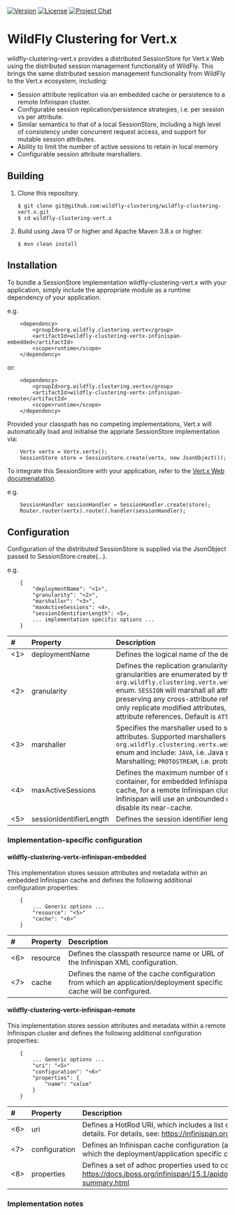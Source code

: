 [![Version](https://img.shields.io/maven-central/v/org.wildfly.clustering.vertx/wildfly-clustering-vertx?style=for-the-badge&logo=redhat&logoColor=ee0000&label=javadoc)](https://javadoc.io/doc/org.wildfly.clustering.vertx/wildfly-clustering-vertx)
[![License](https://img.shields.io/github/license/wildfly-clustering/wildfly-clustering-vertx?style=for-the-badge&color=darkgreen&logo=apache&logoColor=d22128)](https://www.apache.org/licenses/LICENSE-2.0)
[![Project Chat](https://img.shields.io/badge/zulip-chat-lightblue.svg?style=for-the-badge&logo=zulip&logoColor=ffffff)](https://wildfly.zulipchat.com/#narrow/stream/wildfly-clustering)

# WildFly Clustering for Vert.x

wildfly-clustering-vert.x provides a distributed SessionStore for Vert.x Web using the distributed session management functionality of WildFly.
This brings the same distributed session management functionality from WildFly to the Vert.x ecosystem, including:

* Session attribute replication via an embedded cache or persistence to a remote Infinispan cluster.
* Configurable session replication/persistence strategies, i.e. per session vs per attribute.
* Similar semantics to that of a local SessionStore, including a high level of consistency under concurrent request access, and support for mutable session attributes.
* Ability to limit the number of active sessions to retain in local memory
* Configurable session attribute marshallers.

## Building

1.	Clone this repository.

		$ git clone git@github.com:wildfly-clustering/wildfly-clustering-vert.x.git
		$ cd wildfly-clustering-vert.x

1.	Build using Java 17 or higher and Apache Maven 3.8.x or higher.

		$ mvn clean install

## Installation

To bundle a SessionStore implementation wildfly-clustering-vert.x with your application, simply include the appropriate module as a runtime dependency of your application.

e.g.

		<dependency>
			<groupId>org.wildfly.clustering.vertx</group>
			<artifactId>wildfly-clustering-vertx-infinispan-embedded</artifactId>
			<scope>runtime</scope>
		</dependency>

or:

		<dependency>
			<groupId>org.wildfly.clustering.vertx</group>
			<artifactId>wildfly-clustering-vertx-infinispan-remote</artifactId>
			<scope>runtime</scope>
		</dependency>

Provided your classpath has no competing implementations, Vert.x will automatically load and initialise the appriate SessionStore implementation via:

		Vertx vertx = Vertx.vertx();
		SessionStore store = SessionStore.create(vertx, new JsonObject());

To integrate this SessionStore with your application, refer to the [Vert.x Web documenatation](https://vertx.io/docs/vertx-web/java/#_handling_sessions).

e.g.

		SessionHandler sessionHandler = SessionHandler.create(store);
		Router.router(vertx).route().handler(sessionHandler);

## Configuration

Configuration of the distributed SessionStore is supplied via the JsonObject passed to SessionStore.create(...).

e.g.

		{
			"deploymentName": "<1>",
			"granularity": "<2>",
			"marshaller": "<3>",
			"maxActiveSessions": <4>,
			"sessionIdentifierLength": <5>,
			... implementation specific options ...
		}

|#|Property|Description|
|:---|:---|:---|
|<1>|deploymentName|Defines the logical name of the deployment/application.|
|<2>|granularity|Defines the replication granularity of a session. Supported granularities are enumerated by the `org.wildfly.clustering.vertx.web.SessionPersistenceGranularity` enum. `SESSION` will marshall all attributes of a session together preserving any cross-attribute references, while `ATTRIBUTE` will only replicate modified attributes, but will not preserve cross-attribute references.  Default is `ATTRIBUTE`.|
|<3>|marshaller|Specifies the marshaller used to serialize and deserialize session attributes. Supported marshallers are enumerated by the `org.wildfly.clustering.vertx.web.SessionAttributeMarshaller` enum and include: `JAVA`, i.e. Java serialization; `JBOSS`, i.e. JBoss Marshalling; `PROTOSTREAM`, i.e. protobuf. Default marshaller is `JBOSS`.|
|<4>|maxActiveSessions|Defines the maximum number of sessions to retain within the data container, for embedded Infinispan; or within the HotRod near-cache, for a remote Infinispan cluster.  By default, embedded Infinispan will use an unbounded data container, while HotRod will disable its near-cache.|
|<5>|sessionIdentifierLength|Defines the session identifier length. Defaults to 18.|

### Implementation-specific configuration

#### wildfly-clustering-vertx-infinispan-embedded

This implementation stores session attributes and metadata within an embedded Infinispan cache and defines the following additional configuration properties:

		{
			... Generic options ...
			"resource": "<5>"
			"cache": "<6>"
		}

|#|Property|Description|
|:---|:---|:---|
|<6>|resource|Defines the classpath resource name or URL of the Infinispan XML configuration.|
|<7>|cache|Defines the name of the cache configuration from which an application/deployment specific cache will be configured.|

#### wildfly-clustering-vertx-infinispan-remote

This implementation stores session attributes and metadata within a remote Infinispan cluster and defines the following additional configuration properties:

		{
			... Generic options ...
			"uri": "<5>"
			"configuration": "<6>"
			"properties": {
				"name": "value"
			}
		}

|#|Property|Description|
|:---|:---|:---|
|<6>|uri|Defines a HotRod URI, which includes a list of infinispan server instances and any authentication details. For details, see: https://infinispan.org/blog/2020/05/26/hotrod-uri/|
|<7>|configuration|Defines an Infinispan cache configuration (as XML or JSON) to be installed on the server from which the deployment/application specific cache will be created.|
|<8>|properties|Defines a set of adhoc properties used to configure the Infinispan HotRod client. See: https://docs.jboss.org/infinispan/15.1/apidocs/org/infinispan/client/hotrod/configuration/package-summary.html|

### Implementation notes

